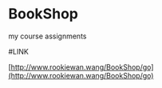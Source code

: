 # BookShop
my  course assignments

#LINK

[http://www.rookiewan.wang/BookShop/go](http://www.rookiewan.wang/BookShop/go)
